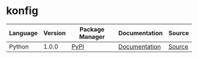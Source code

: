 # konfig

|Language|Version|Package Manager|Documentation|Source|
|-|-|-|-|-|
|Python|1.0.0|[PyPI](https://pypi.org/project/python-pydantic-additional-properties-anyof/1.0.0)|[Documentation](https://github.com/konfig-dev/konfig/tree/main/python/README.md)|[Source](https://github.com/konfig-dev/konfig/tree/main/python)|